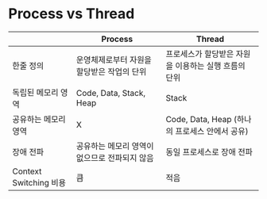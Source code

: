 # Process vs Thread

|                      | Process                   | Thread                             |
| -------------------- | ------------------------- | ---------------------------------- |
| 한줄 정의                | 운영체제로부터 자원을 할당받은 작업의 단위   | 프로세스가 할당받은 자원을 이용하는 실행 흐름의 단위      |
| 독립된 메모리 영역           | Code, Data, Stack, Heap   | Stack                              |
| 공유하는 메모리 영역          | X                         | Code, Data, Heap (하나의 프로세스 안에서 공유) |
| 장애 전파                | 공유하는 메모리 영역이 없으므로 전파되지 않음 | 동일 프로세스로 장애 전파                     |
| Context Switching 비용 | 큼                         | 적음                                 |
